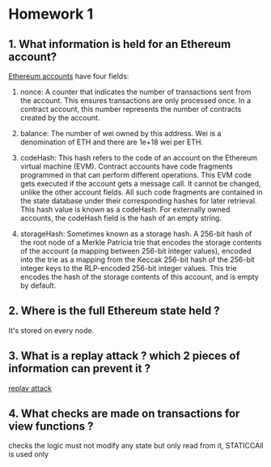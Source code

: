 # Homework 1

## 1. What information is held for an Ethereum account?

[Ethereum accounts](https://ethereum.org/en/developers/docs/accounts/#an-account-examined) have four fields:

1. nonce: A counter that indicates the number of transactions sent from the account. This ensures transactions are only processed once. In a contract account, this number represents the number of contracts created by the account.
2. balance: The number of wei owned by this address. Wei is a denomination of ETH and there are 1e+18 wei per ETH.
3. codeHash: This hash refers to the code of an account on the Ethereum virtual machine (EVM). Contract accounts have code fragments programmed in that can perform different operations. This EVM code gets executed if the account gets a message call. It cannot be changed, unlike the other account fields. All such code fragments are contained in the state database under their corresponding hashes for later retrieval. This hash value is known as a codeHash. For externally owned accounts, the codeHash field is the hash of an empty string.

4. storageHash: Sometimes known as a storage hash. A 256-bit hash of the root node of a Merkle Patricia trie that encodes the storage contents of the account (a mapping between 256-bit integer values), encoded into the trie as a mapping from the Keccak 256-bit hash of the 256-bit integer keys to the RLP-encoded 256-bit integer values. This trie encodes the hash of the storage contents of this account, and is empty by default.

## 2. Where is the full Ethereum state held ?

It's stored on every node.

## 3. What is a replay attack ? which 2 pieces of information can prevent it ?

[replay attack](https://www.geeksforgeeks.org/replay-attack/)

## 4. What checks are made on transactions for view functions ?

checks the logic must not modify any state but only read from it, STATICCAll is used only

